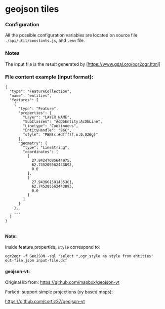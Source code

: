 # geojson tiles

### Configuration
All the possible configuration variables are located on source file `./api/util/constants.js`, and `.env` file.

### Notes

The input file is the result generated by [https://www.gdal.org/ogr2ogr.html]

### File content example (input format):

~~~
{
  "type": "FeatureCollection",
  "name": "entities",
  "features": [
    {
      "type": "Feature",
      "properties": {
        "Layer": "LAYER_NAME",
        "SubClasses": "AcDbEntity:AcDbLine",
        "Linetype": "Continuous",
        "EntityHandle": "96C",
        "style": "PEN(c:#dfff7f,w:0.026g)"
      },
      "geometry": {
        "type": "LineString",
        "coordinates": [
          [
            27.94247095644975,
            62.745205562443893,
            0.0
          ],
          [
            27.943661581435361,
            62.745205562443893,
            0.0
          ]
        ]
      }
    },
    ...
  ]
}
  
~~~

#### Note: 

Inside feature.properties, `style` correspond to:

``ogr2ogr -f GeoJSON -sql 'select *,ogr_style as style from entities' out-file.json input-file.dxf``

#### geojson-vt:

Original lib from: https://github.com/mapbox/geojson-vt

Forked: support simple projections (xy based maps):

https://github.com/cortiz37/geojson-vt

